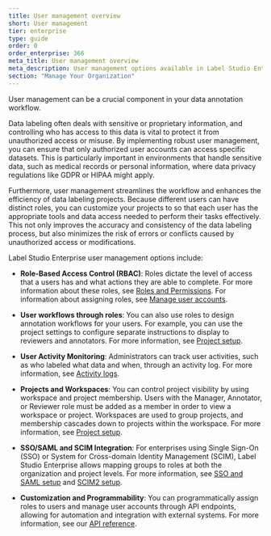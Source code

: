 ```yaml
---
title: User management overview
short: User management 
tier: enterprise
type: guide
order: 0
order_enterprise: 366
meta_title: User management overview
meta_description: User management options available in Label Studio Enterprise
section: "Manage Your Organization"
---
```


User management can be a crucial component in your data annotation workflow. 

Data labeling often deals with sensitive or proprietary information, and controlling who has access to this data is vital to protect it from unauthorized access or misuse. By implementing robust user management, you can ensure that only authorized user accounts can access specific datasets. This is particularly important in environments that handle sensitive data, such as medical records or personal information, where data privacy regulations like GDPR or HIPAA might apply.

Furthermore, user management streamlines the workflow and enhances the efficiency of data labeling projects. Because different users can have distinct roles, you can customize your projects to so that each user has the appropriate tools and data access needed to perform their tasks effectively. This not only improves the accuracy and consistency of the data labeling process, but also minimizes the risk of errors or conflicts caused by unauthorized access or modifications. 

Label Studio Enterprise user management options include:

* **Role-Based Access Control (RBAC)**: Roles dictate the level of access that a users has and what actions they are able to complete. For more information about these roles, see [Roles and Permissions](admin_roles). For information about assigning roles, see [Manage user accounts](admin_manage_lse).

* **User workflows through roles**: You can also use roles to design annotation workflows for your users. For example, you can use the project settings to configure separate instructions to display to reviewers and annotators. For more information, see [Project setup](setup_project).

* **User Activity Monitoring**: Administrators can track user activities, such as who labeled what data and when, through an activity log. For more information, see [Activity logs](admin_logs). 

* **Projects and Workspaces**: You can control project visibility by using workspace and project membership. Users with the Manager, Annotator, or Reviewer role must be added as a member in order to view a workspace or project. Workspaces are used to group projects, and membership cascades down to projects within the workspace. For more information, see [Project setup](setup_project).

* **SSO/SAML and SCIM Integration**: For enterprises using Single Sign-On (SSO) or System for Cross-domain Identity Management (SCIM), Label Studio Enterprise allows mapping groups to roles at both the organization and project levels. For more information, see [SSO and SAML setup](auth_setup) and [SCIM2 setup](scim_setup). 

* **Customization and Programmability**: You can programmatically assign roles to users and manage user accounts through API endpoints, allowing for automation and integration with external systems. For more information, see our [API reference](/api/#tag/Users). 
